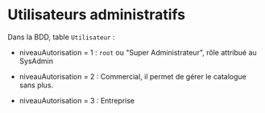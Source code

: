 # Utilisateurs administratifs

Dans la BDD, table `Utilisateur` :

- niveauAutorisation = 1 : `root` ou "Super Administrateur", rôle attribué au SysAdmin

- niveauAutorisation = 2 : Commercial, il permet de gérer le catalogue sans plus.

- niveauAutorisation = 3 : Entreprise